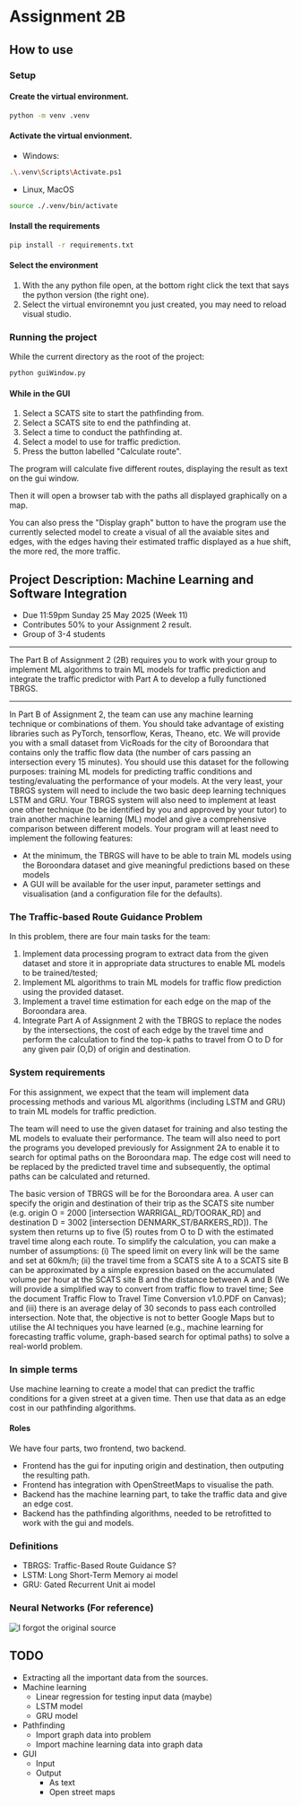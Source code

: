 # Assignment 2B
## How to use
### Setup
#### Create the virtual environment.
```bash
python -m venv .venv
```
#### Activate the virtual envionment.
- Windows:
```bash
.\.venv\Scripts\Activate.ps1
```
- Linux, MacOS
```bash
source ./.venv/bin/activate
```
#### Install the requirements
```bash
pip install -r requirements.txt
```
#### Select the environment
1. With the any python file open, at the bottom right click the text that says the python version (the right one).
2. Select the virtual environemnt you just created, you may need to reload visual studio.

### Running the project
While the current directory as the root of the project:
```bash
python guiWindow.py
```
#### While in the GUI
1. Select a SCATS site to start the pathfinding from.
2. Select a SCATS site to end the pathfinding at.
3. Select a time to conduct the pathfinding at.
4. Select a model to use for traffic prediction.
5. Press the button labelled "Calculate route".

The program will calculate five different routes, displaying the result as text on the gui window.

Then it will open a browser tab with the paths all displayed graphically on a map.

You can also press the "Display graph" button to have the program use the currently selected model to create a visual of all the avaiable sites and edges, with the edges having their estimated traffic displayed as a hue shift, the more red, the more traffic.

## Project Description: Machine Learning and Software Integration
- Due 11:59pm Sunday 25 May 2025 (Week 11)
- Contributes 50% to your Assignment 2 result.
- Group of 3-4 students

___
The Part B of Assignment 2 (2B) requires you to work with your group to implement ML algorithms to train ML models for traffic prediction and integrate the traffic predictor with Part A to develop a fully functioned TBRGS.

___
In Part B of Assignment 2, the team can use any machine learning technique or combinations of them. You should take advantage of existing libraries such as PyTorch, tensorflow, Keras, Theano, etc. We will provide you with a small dataset from VicRoads for the city of Boroondara that contains only the traffic flow data (the number of cars passing an intersection every 15 minutes). You should use this dataset for the following purposes: training ML models for predicting traffic conditions and testing/evaluating the performance of your models. At the very least, your TBRGS system will need to include the two basic deep learning techniques LSTM and GRU. Your TBRGS system will also need to implement at least one other technique (to be identified by you and approved by your tutor) to train another machine learning (ML) model and give a comprehensive comparison between different models. Your program will at least need to implement the following features:
- At the minimum, the TBRGS will have to be able to train ML models using the Boroondara dataset and give meaningful predictions based on these models
- A GUI will be available for the user input, parameter settings and visualisation (and a configuration file for the defaults).

### The Traffic-based Route Guidance Problem
In this problem, there are four main tasks for the team:
1. Implement data processing program to extract data from the given dataset and store it in appropriate data structures to enable ML models to be trained/tested;
2. Implement ML algorithms to train ML models for traffic flow prediction using the provided dataset.
3. Implement a travel time estimation for each edge on the map of the Boroondara area.
4. Integrate Part A of Assignment 2 with the TBRGS to replace the nodes by the intersections, the cost of each edge by the travel time and perform the calculation to find the top-k paths to travel from O to D for any given pair (O,D) of origin and destination.

### System requirements
For this assignment, we expect that the team will implement data processing methods and various ML algorithms (including LSTM and GRU) to train ML models for traffic prediction.

The team will need to use the given dataset for training and also testing the ML models to evaluate their performance. The team will also need to port the programs you developed previously for Assignment 2A to enable it to search for optimal paths on the Boroondara map. The edge cost will need to be replaced by the predicted travel time and subsequently, the optimal paths can be calculated and returned.

The basic version of TBRGS will be for the Boroondara area. A user can specify the origin and destination of their trip as the SCATS site number (e.g. origin O = 2000 [intersection WARRIGAL_RD/TOORAK_RD] and destination D = 3002 [intersection DENMARK_ST/BARKERS_RD]). The system then returns up to five (5) routes from O to D with the estimated travel time along each route. To simplify the calculation, you can make a number of assumptions: (i) The speed limit on every link will be the same and set at 60km/h; (ii) the travel time from a SCATS site A to a SCATS site B can be approximated by a simple expression based on the accumulated volume per hour at the SCATS site B and the distance between A and B (We will provide a simplified way to convert from traffic flow to travel time; See the document Traffic Flow to Travel Time Conversion v1.0.PDF on Canvas); and (iii) there is an average delay of 30 seconds to pass each controlled intersection. Note that, the objective is not to better Google Maps but to utilise the AI techniques you have learned (e.g., machine learning for forecasting traffic volume, graph-based search for optimal paths) to solve a real-world problem.

### In simple terms
Use machine learning to create a model that can predict the traffic conditions for a given street at a given time. Then use that data as an edge cost in our pathfinding algorithms.

#### Roles
We have four parts, two frontend, two backend.
- Frontend has the gui for inputing origin and destination, then outputing the resulting path.
- Frontend has integration with OpenStreetMaps to visualise the path.
- Backend has the machine learning part, to take the traffic data and give an edge cost.
- Backend has the pathfinding algorithms, needed to be retrofitted to work with the gui and models.

### Definitions
- TBRGS: Traffic-Based Route Guidance S?
- LSTM: Long Short-Term Memory ai model
- GRU: Gated Recurrent Unit ai model

### Neural Networks (For reference)
![I forgot the original source](./ChartOfNeuralNetworks.png)

## TODO
- Extracting all the important data from the sources.
- Machine learning
	- Linear regression for testing input data (maybe)
	- LSTM model
	- GRU model
- Pathfinding
	- Import graph data into problem
	- Import machine learning data into graph data
- GUI
	- Input
	- Output
		- As text
		- Open street maps
